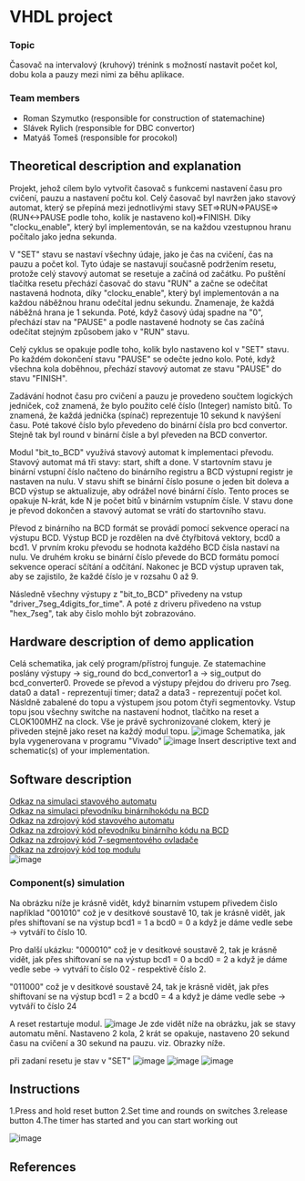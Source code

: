 # VHDL project

### Topic


Časovač na intervalový (kruhový) trénink s možností nastavit počet kol, dobu kola a pauzy mezi nimi za běhu aplikace.


### Team members

* Roman Szymutko (responsible for construction of statemachine)
* Slávek Rylich (responsible for DBC convertor)
* Matyáš Tomeš (responsible for procokol)

## Theoretical description and explanation

Projekt, jehož cílem bylo vytvořit časovač s funkcemi nastavení času pro cvičení, pauzu a nastavení počtu kol. Celý časovač byl navržen jako stavový automat, který se přepíná mezi jednotlivými stavy SET=>RUN=>PAUSE=>(RUN<->PAUSE podle toho, kolik je nastaveno kol)=>FINISH. Díky "clocku_enable", který byl implementován, se na každou vzestupnou hranu počítalo jako jedna sekunda.

V "SET" stavu se nastaví všechny údaje, jako je čas na cvičení, čas na pauzu a počet kol. Tyto údaje se nastavují současně podržením resetu, protože celý stavový automat se resetuje a začíná od začátku. Po puštění tlačítka resetu přechází časovač do stavu "RUN" a začne se odečítat nastavená hodnota, díky "clocku_enable", který byl implementován a na každou náběžnou hranu odečítal jednu sekundu. Znamenaje, že každá náběžná hrana je 1 sekunda. Poté, když časový údaj spadne na "0", přechází stav na "PAUSE" a podle nastavené hodnoty se čas začíná odečítat stejným způsobem jako v "RUN" stavu.

Celý cyklus se opakuje podle toho, kolik bylo nastaveno kol v "SET" stavu. Po každém dokončení stavu "PAUSE" se odečte jedno kolo. Poté, když všechna kola doběhnou, přechází stavový automat ze stavu "PAUSE" do stavu "FINISH".

Zadávání hodnot času pro cvičení a pauzu je provedeno součtem logických jedniček, což znamená, že bylo použito celé číslo (Integer) namísto bitů. To znamená, že každá jednička (spínač) reprezentuje 10 sekund k navýšení času. Poté takové číslo bylo převedeno do binární čísla pro bcd convertor. Stejně tak byl round v binární čísle a byl převeden na BCD convertor.


Modul "bit_to_BCD" využívá stavový automat k implementaci převodu. Stavový automat má tři stavy: start, shift a done. V startovním stavu je binární vstupní číslo načteno do binárního registru a BCD výstupní registr je nastaven na nulu. V stavu shift se binární číslo posune o jeden bit doleva a BCD výstup se aktualizuje, aby odrážel nové binární číslo. Tento proces se opakuje N-krát, kde N je počet bitů v binárním vstupním čísle. V stavu done je převod dokončen a stavový automat se vrátí do startovního stavu.

Převod z binárního na BCD formát se provádí pomocí sekvence operací na výstupu BCD. Výstup BCD je rozdělen na dvě čtyřbitová vektory, bcd0 a bcd1. V prvním kroku převodu se hodnota každého BCD čísla nastaví na nulu. Ve druhém kroku se binární číslo převede do BCD formátu pomocí sekvence operací sčítání a odčítání. Nakonec je BCD výstup upraven tak, aby se zajistilo, že každé číslo je v rozsahu 0 až 9.

Následně všechny výstupy z "bit_to_BCD" přivedeny na vstup "driver_7seg_4digits_for_time". A poté z driveru přivedeno na vstup "hex_7seg", tak aby čislo mohlo být zobrazováno.



## Hardware description of demo application
Celá schematika, jak celý program/přístroj funguje. Ze statemachine poslány výstupy -> sig_round do bcd_convertor1 a -> sig_output do bcd_converter0. Provede se převod a výstupy přejdou do driveru pro 7seg. data0 a data1 - reprezentují timer; data2 a data3 - reprezentují počet kol. Násldně zabalené do topu a výstupem jsou potom čtyři segmentovky. Vstup topu jsou všechny switche na nastavení hodnot, tlačítko na reset a CLOK100MHZ na clock. Vše je právě sychronizované clokem, který je přiveden stejně jako reset na každý modul topu.
![image](img/schematic_visio.jpg)
Schematika, jak byla vygenerovana v programu "Vivado"
![image](img/schematic_vivado.jpg)
Insert descriptive text and schematic(s) of your implementation.

## Software description
[Odkaz na simulaci stavového automatu](2/2.srcs/sim_1/new/tb.vhd)
</br>
[Odkaz na simulaci převodníku binárníhokódu na BCD](project_final/project_final.srcs/sim_1/new/tb_bin_to_BCD.vhd)
</br>
[Odkaz na zdrojový kód stavového automatu](project_final/project_final.srcs/sources_1/new/statemachine.vhd)
</br>
[Odkaz na zdrojový kód převodníku binárního kódu na BCD](project_final/project_final.srcs/sources_1/new/bin_to_BCD.vhd)
</br>
[Odkaz na zdrojový kód 7-segmentového ovladače](project_final/project_final.srcs/sources_1/new/driver_7seg_4digits_for_timer.vhd)
</br>
[Odkaz na zdrojový kód top modulu](project_final/project_final.srcs/sources_1/new/top.vhd)
</br>
![image](img/state_dia.png)
### Component(s) simulation

Na obrázku níže je krásně vidět, když binarním vstupem přivedem čislo například "001010" což je v desitkové soustavě 10, tak je krásně vidět, jak přes shiftovaní se na výstup bcd1 = 1 a bcd0 = 0 a když je dáme vedle sebe -> vytváří to  číslo 10.

Pro další ukázku:
"000010" což je v desitkové soustavě 2, tak je krásně vidět, jak přes shiftovaní se na výstup bcd1 = 0 a bcd0 = 2 a když je dáme vedle sebe -> vytváří to  číslo 02 - respektivě číslo 2.

"011000" což je v desitkové soustavě 24, tak je krásně vidět, jak přes shiftovaní se na výstup bcd1 = 2 a bcd0 = 4 a když je dáme vedle sebe -> vytváří to  číslo 24

A reset restartuje modul.
![image](img/sim_bcd.png)
Je zde vidět níže na obrázku, jak se stavy automatu mění. Nastaveno 2 kola, 2 krát se opakuje, nastaveno 20 sekund času na cvičení a 30 sekund na pauzu. viz. Obrazky níže.

při zadaní resetu je stav v "SET"
![image](img/sim_states.png)
![image](img/sim_state_pause.png)
![image](img/sim_state_run.png)
## Instructions


1.Press and hold reset button 
2.Set time and rounds on switches
3.release button
4.The timer has started and you can start working out

![image](img/photo.jpg)
## References

